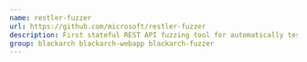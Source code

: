 ```yaml
---
name: restler-fuzzer
url: https://github.com/microsoft/restler-fuzzer
description: First stateful REST API fuzzing tool for automatically testing cloud services through their REST APIs and finding security and reliability bugs in these services.
group: blackarch blackarch-webapp blackarch-fuzzer
---
```

